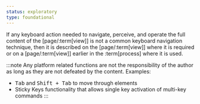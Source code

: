 ```yaml
---
status: exploratory
type: foundational
---
```


If any keyboard action needed to navigate, perceive, and operate the full content of the [page/:term[view]] is not a common keyboard navigation technique, then it is described on the [page/:term[view]] where it is required or on a [page/:term[view]] earlier in the :term[process] where it is used. 

:::note
Any platform related functions are not the responsibility of the author as long as they are not defeated by the content. Examples:

- <kbd>Tab</kbd> and <kbd><kbd>Shift</kbd> + <kbd>Tab</kbd></kbd> to move through elements
- Sticky Keys functionality that allows single key activation of multi-key commands
:::

